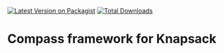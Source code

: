 [![Latest Version on Packagist](https://img.shields.io/packagist/v/knapsack/framework.svg?style=flat-square)](https://packagist.org/packages/knapsack/framework)
[![Total Downloads](https://img.shields.io/packagist/dt/knapsack/framework.svg?style=flat-square)](https://packagist.org/packages/knapsack/framework)

# Compass framework for Knapsack
